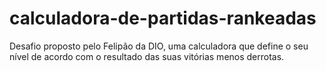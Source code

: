# calculadora-de-partidas-rankeadas
Desafio proposto pelo Felipão da DIO, uma calculadora que define o seu nível de acordo com o resultado das suas vitórias menos derrotas.
